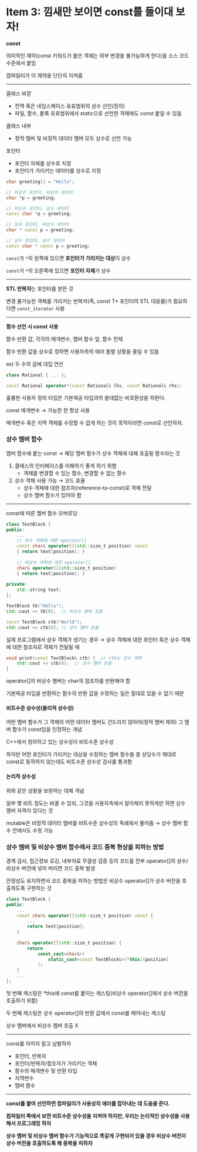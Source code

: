 # Item 3: 낌새만 보이면 const를 들이대 보자!

**const**

의미적인 제약(const 키워드가 붙은 객체는 외부 변경을 불가능하게 한다)을 소스 코드 수준에서 붙임

컴파일러가 이 제약을 단단히 지켜줌

---

클래스 바깥

- 전역 혹은 네임스페이스 유효범위의 상수 선언(정의)
- 파일, 함수, 블록 유효범위에서 static으로 선언한 객체에도 const 붙일 수 있음

클래스 내부

- 정적 멤버 및 비정적 데이터 멤버 모두 상수로 선언 가능

포인터

- 포인터 자체를 상수로 지정
- 포인터가 가리키는 데이터를 상수로 지정

```c++
char greeting[] = "Hello";

// 비상수 포인터, 비상수 데이터
char *p = greeting;

// 비상수 포인터, 상수 데이터
const char *p = greeting;

// 상수 포인터, 비상수 데이터
char * const p = greeting;

// 상수 포인터, 상수 데이터
const char * const p = greeting;
```

`const`가 `*`의 왼쪽에 있으면 **포인터가 가리키는 대상**이 상수

`const`가 `*`의 오른쪽에 있으면 **포인터 자체**가 상수

---

**STL 반복자**는 포인터를 본뜬 것

변경 불가능한 객체를 가리키는 반복자(즉, const T* 포인터의 STL 대응물)가 필요하다면 `const_iterator` 사용

---

**함수 선언 시 const 사용**

함수 반환 값, 각각의 매개변수, 멤버 함수 앞, 함수 전체

함수 반환 값을 상수로 정하면 사용자측의 에러 돌발 상황을 줄일 수 있음

ex) 두 수의 곱에 대입 연산

```c++
class Rational { ... };

const Rational operator*(const Rational& lhs, const Rational& rhs);
```

훌륭한 사용자 정의 타입은 기본제공 타입과의 쓸데없는 비호환성을 피한다.

const 매개변수 → 가능한 한 항상 사용

매개변수 혹은 지역 객체를 수정할 수 없게 하는 것이 목적이라면 const로 선언하자.

### 상수 멤버 함수

멤버 함수에 붙는 const → 해당 멤버 함수가 상수 객체에 대해 호출될 함수라는 것

1. 클래스의 인터페이스를 이해하기 좋게 하기 위함
   - 객체를 변경할 수 있는 함수, 변경할 수 없는 함수
2. 상수 객체 사용 가능 → 코드 효율
   - 상수 객체에 대한 참조자(reference-to-const)로 객체 전달
   - 상수 멤버 함수가 있어야 함

---

const에 따른 멤버 함수 오버로딩

```c++
class TextBlock {
public:
    ...
    // 상수 객체에 대한 operator[]
    const char& operator[](std::size_t position) const
    { return text[position]; }
    
    // 비상수 객체에 대한 operator[]
    char& operator[](std::size_t position)
    { return text[position]; }
    
private:
    std::string text;
};
```

```c++
TextBlock tb("Hello");
std::cout << tb[0];  // 비상수 멤버 호출

const TextBlock ctb("World");
std::cout << ctb[0]; // 상수 멤버 호출
```

실제 프로그램에서 상수 객체가 생기는 경우 → 상수 객체에 대한 포인터 혹은 상수 객체에 대한 참조자로 객체가 전달될 때

```c++
void print(const TextBlock& ctb) {  // ctb는 상수 객체
    std::cout << ctb[0];  // 상수 멤버 호출
}
```

operator[]의 비상수 멤버는 char의 참조자를 반환해야 함

기본제공 타입을 반환하는 함수의 반환 값을 수정하는 일은 절대로 있을 수 없기 때문

#### 비트수준 상수성(물리적 상수성)

어떤 멤버 함수가 그 객체의 어떤 데이터 멤버도 건드리지 않아야(정적 멤버 제외) 그 멤버 함수가 const임을 인정하는 개념

C++에서 정의하고 있는 상수성이 비트수준 상수성

하지만 어떤 포인터가 가리키는 대상을 수정하는 멤버 함수들 중 상당수가 제대로 const로 동작하지 않는데도 비트수준 상수성 검사를 통과함

#### 논리적 상수성

위와 같은 상황을 보완하는 대체 개념

일부 몇 비트 정도는 바꿀 수 있되, 그것을 사용자측에서 알아채지 못하게만 하면 상수 멤버 자격이 있다는 것

mutable은 비정적 데이터 멤버를 비트수준 상수성의 족쇄에서 풀어줌 → 상수 멤버 함수 안에서도 수정 가능

### 상수 멤버 및 비상수 멤버 함수에서 코드 중복 현상을 피하는 방법

경계 검사, 접근정보 로깅, 내부자료 무결성 검증 등의 코드를 전부 operator[]의 상수/비상수 버전에 넣어 버리면 코드 중복 발생

안정성도 유지하면서 코드 중복을 피하는 방법은 비상수 operator[]가 상수 버전을 호출하도록 구현하는 것

```c++
class TextBlock {
public:
    ...
    const char& operator[](std::size_t position) const {
        ...
        return text[position];
    }
    
    char& operator[](std::size_t position) {
        return
            const_cast<char&>(
                static_cast<const TextBlock&>(*this)[position]
            );
    }
    ...
};
```

첫 번째 캐스팅은 *this에 const를 붙이는 캐스팅(비상수 operator[]에서 상수 버전을 호출하기 위함)

두 번째 캐스팅은 상수 operator[]의 반환 값에서 const를 떼어내는 캐스팅

상수 멤버에서 비상수 멤버 호출 X

---

const를 아끼지 말고 남발하자

- 포인터, 반복자
- 포인터/반복자/참조자가 가리키는 객체
- 함수의 매개변수 및 반환 타입
- 지역변수
- 멤버 함수

---

**const를 붙여 선언하면 컴파일러가 사용상의 에러를 잡아내는 데 도움을 준다.**

**컴파일러 쪽에서 보면 비트수준 상수성을 지켜야 하지만, 우리는 논리적인 상수성을 사용해서 프로그래밍 하자**

**상수 멤버 및 비상수 멤버 함수가 기능적으로 똑같게 구현되어 있을 경우 비상수 버전이 상수 버전을 호출하도록 해 중복을 피하자**

